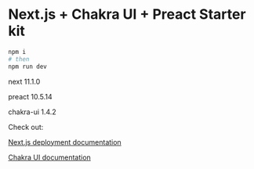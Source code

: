 # Next.js + Chakra UI + Preact Starter kit

```bash
npm i
# then
npm run dev
```

next 11.1.0

preact 10.5.14

chakra-ui 1.4.2

Check out:

[Next.js deployment documentation](https://nextjs.org/docs/deployment)

[Chakra UI documentation](https://chakra-ui.com/)
